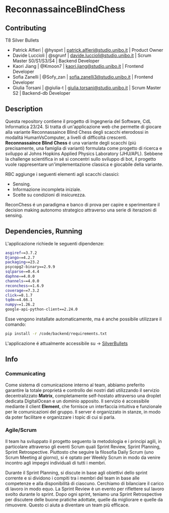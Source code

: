 # ReconnassainceBlindChess

## Contributing

T8 Silver Bullets
- Patrick Alfieri | @hyspxt | patrick.alfieri@studio.unibo.it | Product Owner
- Davide Luccioli | @sgrunf | davide.luccioli@studio.unibo.it | Scrum Master S0/S1/S3/S4 | Backend Developer
- Kaori Jiang | @Kmoon7 | kaori.jiang@studio.unibo.it | Frontend Developer
- Sofia Zanelli | @Sofy_zan | sofia.zanelli3@studio.unibo.it | Frontend Developer
- Giulia Torsani | @giulia-t | giulia.torsani@studio.unibo.it | Scrum Master S2 | Backend-db Developer

## Description
Questa repository contiene il progetto di Ingegneria del Software, CdL Informatica 23/24. 
Si tratta di un'applicazione web che permette di giocare alla variante Reconnassaince Blind Chess degli scacchi eterodossi in modalitá HumanVsComputer, a livelli di difficoltá crescenti.  
**Reconnassaince Blind Chess** é una variante degli scacchi (piú precisamente, una famiglia di varianti) formulata come progetto di ricerca e sviluppo al Johns Hopkins Applied Physics Laboratory (JHU/APL). Sebbene la challenge scientifica in sé si concentri sullo sviluppo di bot, il progetto vuole rappresentare un'implementazione classica e giocabile della variante.

RBC aggiunge i seguenti elementi agli scacchi classici:
- Sensing.
- Informazione incompleta iniziale.
- Scelte su condizioni di insicurezza.

ReconChess é un paradigma e banco di prova per capire e sperimentare il decision making autonomo strategico attraverso una serie di iterazioni di sensing.

## Dependencies, Running
L'applicazione richiede le seguenti dipendenze:

```bash
asgiref==3.7.2
Django==4.2.7
packaging==23.2
psycopg2-binary==2.9.9
sqlparse==0.4.4
daphne==4.0.0
channels==4.0.0
reconchess==1.6.9
coverage==7.3.2
click==8.1.7
tqdm==4.66.1
numpy==1.26.2
google-api-python-client==2.24.0
```

Esse vengono installate automaticamente, ma é anche possibile utilizzare il comando:
```bash
pip install -r /code/backend/requirements.txt
```

L'applicazione é attualmente accessibile su -> [SilverBullets](https://silverbullets.rocks)

## Info
### Communicating
Come sistema di comunicazione interno al team, abbiamo preferito garantire la totale proprietá e controllo dei nostri dati utilizzando il servizio decentralizzato **Matrix**, completamente self-hostato attraverso una droplet dedicata DigitalOcean e un dominio apposito. Il servizio é accessibile mediante il client **Element**, che fornisce un interfaccia intuitiva e funzionale per le comunicazioni del gruppo. Il server é organizzato in stanze, in modo da poter facilitare e organizzare i topic di cui si parla.

### Agile/Scrum 
Il team ha sviluppato il progetto seguento la metodologia e i principi agili, in particolare attraverso gli eventi Scrum quali Sprint Review, Sprint Planning, Sprint Retrospective. Piuttosto che seguire la filosofia Daily Scrum (uno Scrum Meeting al giorno), si é optato per Weekly Scrum in modo da venire incontro agli impegni individuali di tutti i membri.

Durante il Sprint Planning, si discute in base agli obiettivi dello sprint corrente e si dividono i compiti tra i membri del team in base alle competenze e alla disponibilità di ciascuno. Cerchiamo di bilanciare il carico di lavoro in modo equo.
La Sprint Review è un evento per riflettere sul lavoro svolto durante lo sprint.
Dopo ogni sprint, teniamo una Sprint Retrospective per discutere delle buone pratiche adottate, quelle da migliorare e quelle da rimuovere. Questo ci aiuta a diventare un team più efficace.








